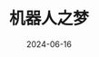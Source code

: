 ---
layout: page
title: 机器人之梦
description: >
  阿狗和阿机相爱了，它们一起度过了一段快乐而难忘的时光。然而天有不测风云，一场意外让它们就此生离。阿狗找到了阿机的替身—阿金，而阿机也因被阿坏救赎而重获新生… 兔子和鳄鱼好坏，啐。
category: 电影
img: assets/img/movie/ji_qi_ren_zhi_meng.webp
star: 5
date: 2024-06-16
---